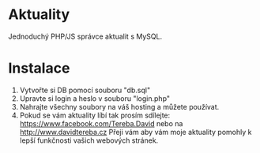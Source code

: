 Aktuality
=========

Jednoduchý PHP/JS správce aktualit s MySQL.

Instalace
=========

1) Vytvořte si DB pomocí souboru "db.sql"
2) Upravte si login a heslo v souboru "login.php"
3) Nahrajte všechny soubory na váš hosting a můžete používat.
4) Pokud se vám aktuality líbí tak prosím sdílejte: 
https://www.facebook.com/Tereba.David nebo na http://www.davidtereba.cz
Přeji vám aby vám moje aktuality pomohly k lepší funkčnosti vašich webových stránek.
